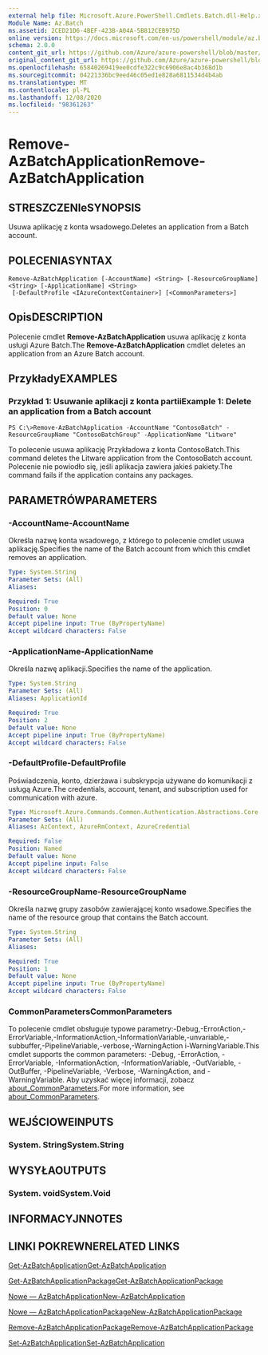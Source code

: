 ```yaml
---
external help file: Microsoft.Azure.PowerShell.Cmdlets.Batch.dll-Help.xml
Module Name: Az.Batch
ms.assetid: 2CED21D6-4BEF-423B-A04A-5B812CEB975D
online version: https://docs.microsoft.com/en-us/powershell/module/az.batch/remove-azbatchapplication
schema: 2.0.0
content_git_url: https://github.com/Azure/azure-powershell/blob/master/src/Batch/Batch/help/Remove-AzBatchApplication.md
original_content_git_url: https://github.com/Azure/azure-powershell/blob/master/src/Batch/Batch/help/Remove-AzBatchApplication.md
ms.openlocfilehash: 65840269419ee0cdfe322c9c6906e8ac4b368d1b
ms.sourcegitcommit: 04221336bc9eed46c05ed1e828a6811534d4b4ab
ms.translationtype: MT
ms.contentlocale: pl-PL
ms.lasthandoff: 12/08/2020
ms.locfileid: "98361263"
---
```

# <span data-ttu-id="072d6-101">Remove-AzBatchApplication</span><span class="sxs-lookup"><span data-stu-id="072d6-101">Remove-AzBatchApplication</span></span>

## <span data-ttu-id="072d6-102">STRESZCZENIe</span><span class="sxs-lookup"><span data-stu-id="072d6-102">SYNOPSIS</span></span>
<span data-ttu-id="072d6-103">Usuwa aplikację z konta wsadowego.</span><span class="sxs-lookup"><span data-stu-id="072d6-103">Deletes an application from a Batch account.</span></span>

## <span data-ttu-id="072d6-104">POLECENIA</span><span class="sxs-lookup"><span data-stu-id="072d6-104">SYNTAX</span></span>

```
Remove-AzBatchApplication [-AccountName] <String> [-ResourceGroupName] <String> [-ApplicationName] <String>
 [-DefaultProfile <IAzureContextContainer>] [<CommonParameters>]
```

## <span data-ttu-id="072d6-105">Opis</span><span class="sxs-lookup"><span data-stu-id="072d6-105">DESCRIPTION</span></span>
<span data-ttu-id="072d6-106">Polecenie cmdlet **Remove-AzBatchApplication** usuwa aplikację z konta usługi Azure Batch.</span><span class="sxs-lookup"><span data-stu-id="072d6-106">The **Remove-AzBatchApplication** cmdlet deletes an application from an Azure Batch account.</span></span>

## <span data-ttu-id="072d6-107">Przykłady</span><span class="sxs-lookup"><span data-stu-id="072d6-107">EXAMPLES</span></span>

### <span data-ttu-id="072d6-108">Przykład 1: Usuwanie aplikacji z konta partii</span><span class="sxs-lookup"><span data-stu-id="072d6-108">Example 1: Delete an application from a Batch account</span></span>
```
PS C:\>Remove-AzBatchApplication -AccountName "ContosoBatch" -ResourceGroupName "ContosoBatchGroup" -ApplicationName "Litware"
```

<span data-ttu-id="072d6-109">To polecenie usuwa aplikację Przykładowa z konta ContosoBatch.</span><span class="sxs-lookup"><span data-stu-id="072d6-109">This command deletes the Litware application from the ContosoBatch account.</span></span>
<span data-ttu-id="072d6-110">Polecenie nie powiodło się, jeśli aplikacja zawiera jakieś pakiety.</span><span class="sxs-lookup"><span data-stu-id="072d6-110">The command fails if the application contains any packages.</span></span>

## <span data-ttu-id="072d6-111">PARAMETRÓW</span><span class="sxs-lookup"><span data-stu-id="072d6-111">PARAMETERS</span></span>

### <span data-ttu-id="072d6-112">-AccountName</span><span class="sxs-lookup"><span data-stu-id="072d6-112">-AccountName</span></span>
<span data-ttu-id="072d6-113">Określa nazwę konta wsadowego, z którego to polecenie cmdlet usuwa aplikację.</span><span class="sxs-lookup"><span data-stu-id="072d6-113">Specifies the name of the Batch account from which this cmdlet removes an application.</span></span>

```yaml
Type: System.String
Parameter Sets: (All)
Aliases:

Required: True
Position: 0
Default value: None
Accept pipeline input: True (ByPropertyName)
Accept wildcard characters: False
```

### <span data-ttu-id="072d6-114">-ApplicationName</span><span class="sxs-lookup"><span data-stu-id="072d6-114">-ApplicationName</span></span>
<span data-ttu-id="072d6-115">Określa nazwę aplikacji.</span><span class="sxs-lookup"><span data-stu-id="072d6-115">Specifies the name of the application.</span></span>

```yaml
Type: System.String
Parameter Sets: (All)
Aliases: ApplicationId

Required: True
Position: 2
Default value: None
Accept pipeline input: True (ByPropertyName)
Accept wildcard characters: False
```

### <span data-ttu-id="072d6-116">-DefaultProfile</span><span class="sxs-lookup"><span data-stu-id="072d6-116">-DefaultProfile</span></span>
<span data-ttu-id="072d6-117">Poświadczenia, konto, dzierżawa i subskrypcja używane do komunikacji z usługą Azure.</span><span class="sxs-lookup"><span data-stu-id="072d6-117">The credentials, account, tenant, and subscription used for communication with azure.</span></span>

```yaml
Type: Microsoft.Azure.Commands.Common.Authentication.Abstractions.Core.IAzureContextContainer
Parameter Sets: (All)
Aliases: AzContext, AzureRmContext, AzureCredential

Required: False
Position: Named
Default value: None
Accept pipeline input: False
Accept wildcard characters: False
```

### <span data-ttu-id="072d6-118">-ResourceGroupName</span><span class="sxs-lookup"><span data-stu-id="072d6-118">-ResourceGroupName</span></span>
<span data-ttu-id="072d6-119">Określa nazwę grupy zasobów zawierającej konto wsadowe.</span><span class="sxs-lookup"><span data-stu-id="072d6-119">Specifies the name of the resource group that contains the Batch account.</span></span>

```yaml
Type: System.String
Parameter Sets: (All)
Aliases:

Required: True
Position: 1
Default value: None
Accept pipeline input: True (ByPropertyName)
Accept wildcard characters: False
```

### <span data-ttu-id="072d6-120">CommonParameters</span><span class="sxs-lookup"><span data-stu-id="072d6-120">CommonParameters</span></span>
<span data-ttu-id="072d6-121">To polecenie cmdlet obsługuje typowe parametry:-Debug,-ErrorAction,-ErrorVariable,-InformationAction,-InformationVariable,-unvariable,-subbuffer,-PipelineVariable,-verbose,-WarningAction i-WarningVariable.</span><span class="sxs-lookup"><span data-stu-id="072d6-121">This cmdlet supports the common parameters: -Debug, -ErrorAction, -ErrorVariable, -InformationAction, -InformationVariable, -OutVariable, -OutBuffer, -PipelineVariable, -Verbose, -WarningAction, and -WarningVariable.</span></span> <span data-ttu-id="072d6-122">Aby uzyskać więcej informacji, zobacz [about_CommonParameters](http://go.microsoft.com/fwlink/?LinkID=113216).</span><span class="sxs-lookup"><span data-stu-id="072d6-122">For more information, see [about_CommonParameters](http://go.microsoft.com/fwlink/?LinkID=113216).</span></span>

## <span data-ttu-id="072d6-123">WEJŚCIOWE</span><span class="sxs-lookup"><span data-stu-id="072d6-123">INPUTS</span></span>

### <span data-ttu-id="072d6-124">System. String</span><span class="sxs-lookup"><span data-stu-id="072d6-124">System.String</span></span>

## <span data-ttu-id="072d6-125">WYSYŁA</span><span class="sxs-lookup"><span data-stu-id="072d6-125">OUTPUTS</span></span>

### <span data-ttu-id="072d6-126">System. void</span><span class="sxs-lookup"><span data-stu-id="072d6-126">System.Void</span></span>

## <span data-ttu-id="072d6-127">INFORMACYJN</span><span class="sxs-lookup"><span data-stu-id="072d6-127">NOTES</span></span>

## <span data-ttu-id="072d6-128">LINKI POKREWNE</span><span class="sxs-lookup"><span data-stu-id="072d6-128">RELATED LINKS</span></span>

[<span data-ttu-id="072d6-129">Get-AzBatchApplication</span><span class="sxs-lookup"><span data-stu-id="072d6-129">Get-AzBatchApplication</span></span>](./Get-AzBatchApplication.md)

[<span data-ttu-id="072d6-130">Get-AzBatchApplicationPackage</span><span class="sxs-lookup"><span data-stu-id="072d6-130">Get-AzBatchApplicationPackage</span></span>](./Get-AzBatchApplicationPackage.md)

[<span data-ttu-id="072d6-131">Nowe — AzBatchApplication</span><span class="sxs-lookup"><span data-stu-id="072d6-131">New-AzBatchApplication</span></span>](./New-AzBatchApplication.md)

[<span data-ttu-id="072d6-132">Nowe — AzBatchApplicationPackage</span><span class="sxs-lookup"><span data-stu-id="072d6-132">New-AzBatchApplicationPackage</span></span>](./New-AzBatchApplicationPackage.md)

[<span data-ttu-id="072d6-133">Remove-AzBatchApplicationPackage</span><span class="sxs-lookup"><span data-stu-id="072d6-133">Remove-AzBatchApplicationPackage</span></span>](./Remove-AzBatchApplicationPackage.md)

[<span data-ttu-id="072d6-134">Set-AzBatchApplication</span><span class="sxs-lookup"><span data-stu-id="072d6-134">Set-AzBatchApplication</span></span>](./Set-AzBatchApplication.md)


